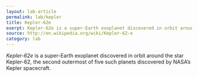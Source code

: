 ```yaml
---
layout: lab-article
permalink: lab/kepler
title: Kepler-62e
exerpt: Kepler-62e is a super-Earth exoplanet discovered in orbit around the star Kepler-62
source: http://en.wikipedia.org/wiki/Kepler-62-e
category: lab
---
```


*Kepler-62e* is a super-Earth exoplanet discovered in orbit around the star Kepler-62, the second outermost of five such planets discovered by NASA’s Kepler spacecraft.
